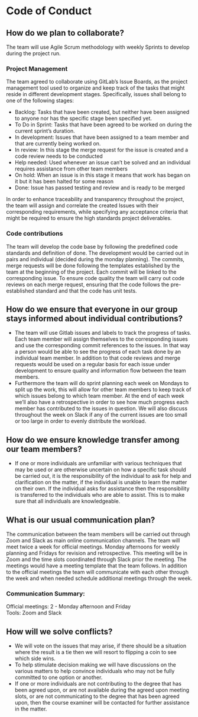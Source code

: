 # Code of Conduct

## How do we plan to collaborate?

The team will use Agile Scrum methodology with weekly Sprints to develop during the project run.

### Project Management

The team agreed to collaborate using GitLab’s Issue Boards, as the project management tool used to organize and keep track of the tasks that might reside in different development stages. Specifically, issues shall belong to one of the following stages:
* Backlog: Tasks that have been created, but neither have been assigned to anyone nor has the specific stage been specified yet.
* To Do in Sprint: Tasks that have been agreed to be worked on during the current sprint’s duration.
* In development: Issues that have been assigned to a team member and that are currently being worked on.
* In review: In this stage the merge request for the issue is created and a code review needs  to be conducted 
* Help needed: Used whenever an issue can’t be solved and an individual requires assistance from other team members
* On hold: When an issue is in this stage it means that work has began on it but it has been halted for some reason
* Done: Issue has passed testing and review and is ready to be merged

In order to enhance traceability and transparency throughout the project, the team will assign and correlate the created Issues with their corresponding requirements, while specifying any acceptance criteria that might be required to ensure the high standards project deliverables.

### Code contributions
The team will develop the code base by following the predefined code standards and definition of done. The development would be carried out in pairs and individual (decided during the monday planning).
The commits, merge requests will be done following the templates established by the team at the beginning of the project. 
Each commit will be linked to the corresponding issue. 
To ensure code quality the team will carry out code reviews on each merge request, ensuring that the code follows the pre-established standard and that the code has unit tests.

## How do we ensure that everyone in our group stays informed about individual contributions?

* The team will use Gitlab issues and labels to track the progress of tasks. Each team member will assign themselves to the corresponding issues and use the corresponding commit references to the issues. In that way a person would be able to see the progress of each task done by an individual team member. In addition to that code reviews and merge requests would be used on a regular basis for each issue under development to ensure quality and information flow between the team members.
* Furthermore the team will do sprint planning each week on Mondays to split up the work, this will allow for other team members to keep track of which issues belong to which team member. At the end of each week we’ll also have a retrospective in order to see how much progress each member has contributed to the issues in question. We will also discuss throughout the week on Slack if any of the current issues are too small or too large in order to evenly distribute the workload.
## How do we ensure knowledge transfer among our team members?
* If one or more individuals are unfamiliar with various techniques that may be used or are otherwise uncertain on how a specific task should be carried out, it is the responsibility of the individual to ask for help and clarification on the matter, if the individual is unable to learn the matter on their own. If the individual asks for assistance then the responsibility is transferred to the individuals who are able to assist. This is to make sure that all individuals are knowledgeable.

## What is our usual communication plan?
The communication between the team members will be carried out through Zoom and Slack as main online communication channels. 
The team will meet twice a week for official meetings. Monday afternoons for weekly planning and Fridays for revision and retrospective. This meeting will be in Zoom and the time slots coordinated through Slack prior the meeting. The meetings would have a meeting template that the team follows.
In addition to the official meetings the team will communicate with each other through the week and when needed schedule additional meetings through the week.

### Communication Summary:
Official meetings: 2 - Monday afternoon and Friday
<br>
Tools: Zoom and Slack

## How will we solve conflicts?
* We will vote on the issues that may arise, if there should be a situation where the result is a tie then we will resort to flipping a coin to see which side wins.
* To help stimulate decision making we will have discussions on the various matters to help convince individuals who may not be fully committed to one option or another.
* If one or more individuals are not contributing to the degree that has been agreed upon, or are not available during the agreed upon meeting slots, or are not communicating to the degree that has been agreed upon, then the course examiner will be contacted for further assistance in the matter.

